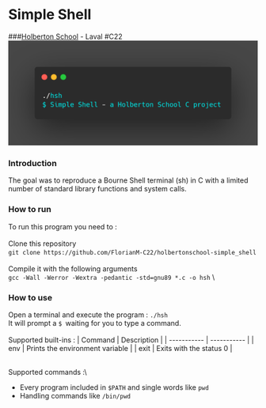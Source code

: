
# Simple Shell
###[Holberton School](https://www.holbertonschool.fr/) - Laval #C22
<img src="/img/header.png">
### Introduction
The goal was to reproduce a Bourne Shell terminal (sh) in C with a limited number of standard library functions and system calls.

### How to run
To run this program you need to :\
\
Clone this repository\
``git clone https://github.com/FlorianM-C22/holbertonschool-simple_shell``\
\
Compile it with the following arguments\
``gcc -Wall -Werror -Wextra -pedantic -std=gnu89 *.c -o hsh``
\
### How to use
Open a terminal and execute the program :
``./hsh``\
It will prompt a ``$ ``waiting for you to type a command.\
\
Supported built-ins :
| Command  | Description   |
| ----------- | ----------- |
| env  | Prints the environment variable   |
| exit  | Exits with the status 0       |

\
Supported commands :\

* Every program included in ``$PATH`` and single words like ``pwd``
* Handling commands like ``/bin/pwd``



